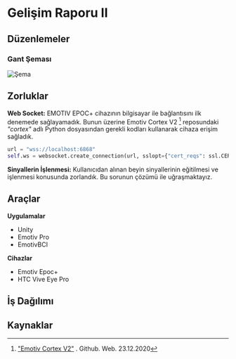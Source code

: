 # Gelişim Raporu II
## Düzenlemeler
### Gant Şeması
![Şema](https://i.hizliresim.com/fZysZU.png)

## Zorluklar

**Web Socket:** EMOTIV EPOC+ cihazının bilgisayar ile bağlantısını ilk denemede sağlayamadık. Bunun üzerine Emotiv Cortex V2 [^1] reposundaki *"cortex"* adlı Python dosyasından gerekli kodları kullanarak cihaza erişim sağladık.

```python
url = "wss://localhost:6868"
self.ws = websocket.create_connection(url, sslopt={"cert_reqs": ssl.CERT_NONE})
```

**Sinyallerin İşlenmesi:** Kullanıcıdan alınan beyin sinyallerinin eğitilmesi ve işlenmesi konusunda zorlandık. Bu sorunun çözümü ile uğraşmaktayız.

## Araçlar

**Uygulamalar**
* Unity
* Emotiv Pro
* EmotivBCI

**Cihazlar**
* Emotiv Epoc+
* HTC Vive Eye Pro

## İş Dağılımı

## Kaynaklar

[^1]:["Emotiv Cortex V2"](https://github.com/Emotiv/cortex-v2-example) . Github. Web. 23.12.2020